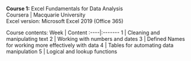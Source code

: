 **Course 1:** Excel Fundamentals for Data Analysis<br>
Coursera | Macquarie University<br>
Excel version: Microsoft Excel 2019 (Office 365)<br>

Course contents:
Week | Content
:----|:-------
1 | Cleaning and manipulating text
2 | Working with numbers and dates
3 | Defined Names for working more effectively with data
4 | Tables for automating data manipulation
5 | Logical and lookup functions

